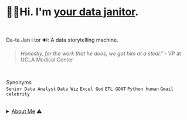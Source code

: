 # 👋🏽Hi. I'm <ins>your data janitor</ins>.
<br >

Da-ta Jan·i·tor 🔊: A data storytelling machine. 
> *Honestly, for the work that he does, we got him at a steal."* - VP at UCLA Medical Center
<br >

Synonyms <br>
`Senior Data Analyst` `Data Wiz` `Excel God` `ETL GOAT` `Python human` `Gmail celebrity`
<br >

<br />

<details>
<summary> <ins>About Me</ins> ⚠️ </summary>
<br />

I was a data analyst for CHLA during the Depp v. Heard trials. Let's talk about it. If you're an employer, explore my previous solutions. If a student, check my fundamentals guides. If you made it this far, I like chess, MMA, and a good book recommendation. <br>

<!---
Graduated from Youtube University,founded Gas Station Education. INSERT YOUTUBE LINK
--->


</details>
<br />


 
